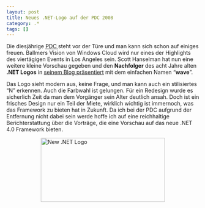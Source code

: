 ```yaml
---
layout: post
title: Neues .NET-Logo auf der PDC 2008
category: .*
tags: []
---
```

<p>Die diesjährige <abbr title="Professional Developers Conference">PDC </abbr>steht vor der Türe und man kann sich schon auf einiges freuen. Ballmers Vision von Windows Cloud wird nur eines der Highlights des viertägigen Events in Los Angeles sein. Scott Hanselman hat nun eine weitere kleine Vorschau gegeben und den <strong>Nachfolger</strong> des acht Jahre alten <strong>.NET Logos</strong> in <a target="_blank" href="http://www.hanselman.com/blog/PDC2008NewNETLogo.aspx">seinem Blog präsentiert</a> mit dem einfachen Namen “<strong>wave</strong>”.</p>  <p>Das Logo sieht modern aus, keine Frage, und man kann auch ein stilisiertes “N” erkennen. Auch die Farbwahl ist gelungen. Für ein Redesign wurde es sicherlich Zeit da man dem Vorgänger sein Alter deutlich ansah. Doch ist ein frisches Design nur ein Teil der Miete, wirklich wichtig ist immernoch, was das Framework zu bieten hat in Zukunft. Da ich bei der PDC aufgrund der Entfernung nicht dabei sein werde hoffe ich auf eine reichhaltige Berichterstattung über die Vorträge, die eine Vorschau auf das neue .NET 4.0 Framework bieten.</p>  <p><a href="http://static.gordon-breuer.de/img/Neue.NETLogowirdaufderPDC2008vorgestellt_A02E/newdotnetlogo_2_2.png" rel="lightbox"><img style="margin: 0px auto; display: block; float: none" title="New .NET Logo" border="0" alt="New .NET Logo" src="http://anheledirwp.blob.core.windows.net/wordpress/2008/10/newdotnetlogo_2_thumb.png" width="324" height="168" /></a></p>
